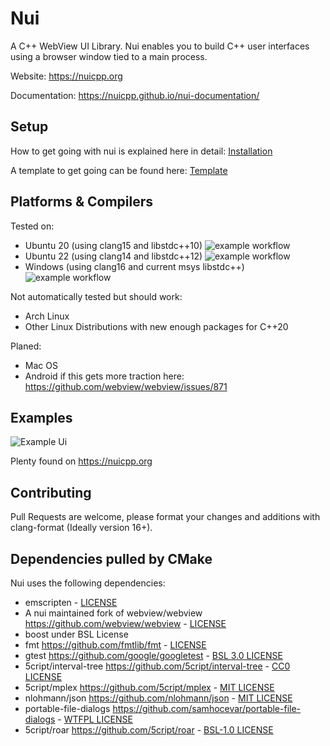 # Nui
A C++ WebView UI Library.
Nui enables you to build C++ user interfaces using a browser window tied to a main process.

Website: https://nuicpp.org

Documentation: https://nuicpp.github.io/nui-documentation/

## Setup
How to get going with nui is explained here in detail: [Installation](https://nuicpp.github.io/nui-documentation/docs/getting_started/installation)

A template to get going can be found here: [Template](https://github.com/NuiCpp/nui-template)

## Platforms & Compilers
Tested on:
  - Ubuntu 20 (using clang15 and libstdc++10) ![example workflow](https://github.com/NuiCpp/Nui/actions/workflows/ubuntu_20.yml/badge.svg)
  - Ubuntu 22 (using clang14 and libstdc++12) ![example workflow](https://github.com/NuiCpp/Nui/actions/workflows/ubuntu_22.yml/badge.svg)
  - Windows (using clang16 and current msys libstdc++) ![example workflow](https://github.com/NuiCpp/Nui/actions/workflows/windows.yml/badge.svg)

Not automatically tested but should work:
  - Arch Linux
  - Other Linux Distributions with new enough packages for C++20

Planed:
  - Mac OS
  - Android if this gets more traction here: https://github.com/webview/webview/issues/871

## Examples
![Example Ui](https://nuicpp.org/assets/example.png)

Plenty found on https://nuicpp.org

## Contributing
Pull Requests are welcome, please format your changes and additions with clang-format (Ideally version 16+).

## Dependencies pulled by CMake
Nui uses the following dependencies:
- emscripten - [LICENSE](https://github.com/emscripten-core/emscripten/blob/main/LICENSE)
- A nui maintained fork of webview/webview https://github.com/webview/webview - [LICENSE](https://github.com/webview/webview/blob/master/LICENSE)
- boost under BSL License
- fmt https://github.com/fmtlib/fmt - [LICENSE](https://github.com/fmtlib/fmt/blob/master/LICENSE)
- gtest https://github.com/google/googletest - [BSL 3.0 LICENSE](https://github.com/google/googletest/blob/main/LICENSE)
- 5cript/interval-tree https://github.com/5cript/interval-tree - [CC0 LICENSE](https://github.com/5cript/interval-tree/blob/master/LICENSE)
- 5cript/mplex https://github.com/5cript/mplex - [MIT LICENSE](https://github.com/5cript/mplex/blob/master/LICENSE)
- nlohmann/json https://github.com/nlohmann/json - [MIT LICENSE](https://github.com/nlohmann/json/blob/develop/LICENSE.MIT)
- portable-file-dialogs https://github.com/samhocevar/portable-file-dialogs - [WTFPL LICENSE](https://github.com/samhocevar/portable-file-dialogs/blob/main/README.md)
- 5cript/roar https://github.com/5cript/roar - [BSL-1.0 LICENSE](https://github.com/5cript/roar/blob/master/LICENSE)